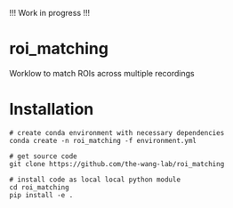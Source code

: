 !!! Work in progress !!!

# roi_matching
Worklow to match ROIs across multiple recordings

# Installation

```
# create conda environment with necessary dependencies
conda create -n roi_matching -f environment.yml

# get source code
git clone https://github.com/the-wang-lab/roi_matching

# install code as local local python module
cd roi_matching
pip install -e .
```